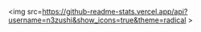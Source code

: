 <img src=https://github-readme-stats.vercel.app/api?username=n3zushi&show_icons=true&theme=radical >
